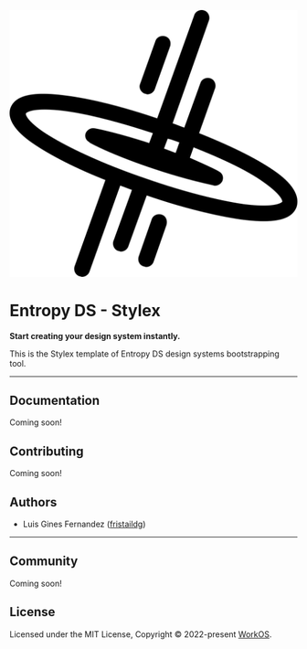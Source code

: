 ![entropy-ds-logo](entropy-ds-logo.svg)

# Entropy DS - Stylex

**Start creating your design system instantly.**

This is the Stylex template of Entropy DS design systems bootstrapping tool.

---

## Documentation

Coming soon!

## Contributing

Coming soon!

## Authors

- Luis Gines Fernandez ([fristaildg](https://github.com/fristaildg))

---

## Community

Coming soon!

## License

Licensed under the MIT License, Copyright © 2022-present [WorkOS](https://workos.com).